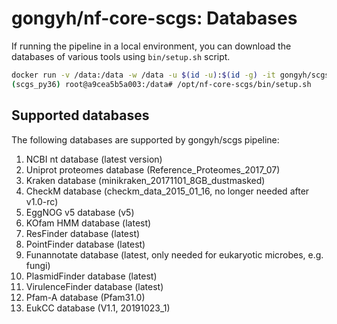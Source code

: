 # gongyh/nf-core-scgs: Databases

If running the pipeline in a local environment, you can download the databases of various tools using `bin/setup.sh` script.

```bash
docker run -v /data:/data -w /data -u $(id -u):$(id -g) -it gongyh/scgs /bin/bash
(scgs_py36) root@a9cea5b5a003:/data# /opt/nf-core-scgs/bin/setup.sh
```

## Supported databases

The following databases are supported by gongyh/scgs pipeline:

1. NCBI nt database (latest version)
2. Uniprot proteomes database (Reference_Proteomes_2017_07)
3. Kraken database (minikraken_20171101_8GB_dustmasked)
4. CheckM database (checkm_data_2015_01_16, no longer needed after v1.0-rc)
5. EggNOG v5 database (v5)
6. KOfam HMM database (latest)
7. ResFinder database (latest)
8. PointFinder database (latest)
9. Funannotate database (latest, only needed for eukaryotic microbes, e.g. fungi)
10. PlasmidFinder database (latest)
11. VirulenceFinder database (latest)
12. Pfam-A database (Pfam31.0)
13. EukCC database (V1.1, 20191023_1)
